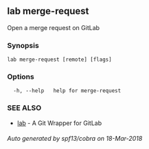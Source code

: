 ## lab merge-request

Open a merge request on GitLab

### Synopsis

```
lab merge-request [remote] [flags]
```

### Options

```
  -h, --help   help for merge-request
```

### SEE ALSO

* [lab](index.md)	 - A Git Wrapper for GitLab

###### Auto generated by spf13/cobra on 18-Mar-2018
